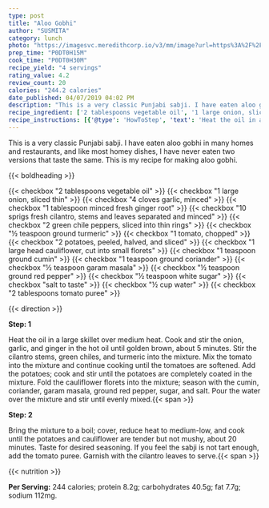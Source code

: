 ```yaml
---
type: post
title: "Aloo Gobhi"
author: "SUSMITA"
category: lunch
photo: "https://imagesvc.meredithcorp.io/v3/mm/image?url=https%3A%2F%2Fimages.media-allrecipes.com%2Fuserphotos%2F4005069.jpg"
prep_time: "P0DT0H15M"
cook_time: "P0DT0H30M"
recipe_yield: "4 servings"
rating_value: 4.2
review_count: 20
calories: "244.2 calories"
date_published: 04/07/2019 04:02 PM
description: "This is a very classic Punjabi sabji. I have eaten aloo gobhi in many homes and restaurants, and like most homey dishes, I have never eaten two versions that taste the same. This is my recipe for making aloo gobhi."
recipe_ingredient: ['2 tablespoons vegetable oil', '1 large onion, sliced thin', '4 cloves garlic, minced', '1 tablespoon minced fresh ginger root', '10 sprigs fresh cilantro, stems and leaves separated and minced', '2 green chile peppers, sliced into thin rings', '½ teaspoon ground turmeric', '1 tomato, chopped', '2 potatoes, peeled, halved, and sliced', '1 large head cauliflower, cut into small florets', '1 teaspoon ground cumin', '1 teaspoon ground coriander', '½ teaspoon garam masala', '½ teaspoon ground red pepper', '½ teaspoon white sugar', 'salt to taste', '½ cup water', '2 tablespoons tomato puree']
recipe_instructions: [{'@type': 'HowToStep', 'text': 'Heat the oil in a large skillet over medium heat. Cook and stir the onion, garlic, and ginger in the hot oil until golden brown, about 5 minutes. Stir the cilantro stems, green chiles, and turmeric into the mixture. Mix the tomato into the mixture and continue cooking until the tomatoes are softened. Add the potatoes; cook and stir until the potatoes are completely coated in the mixture. Fold the cauliflower florets into the mixture; season with the cumin, coriander, garam masala, ground red pepper, sugar, and salt. Pour the water over the mixture and stir until evenly mixed.\n'}, {'@type': 'HowToStep', 'text': 'Bring the mixture to a boil; cover, reduce heat to medium-low, and cook until the potatoes and cauliflower are tender but not mushy, about 20 minutes. Taste for desired seasoning. If you feel the sabji is not tart enough, add the tomato puree. Garnish with the cilantro leaves to serve.\n'}]
---
```


This is a very classic Punjabi sabji. I have eaten aloo gobhi in many homes and restaurants, and like most homey dishes, I have never eaten two versions that taste the same. This is my recipe for making aloo gobhi. 

{{< boldheading >}}

{{< checkbox "2 tablespoons vegetable oil" >}}
{{< checkbox "1 large onion, sliced thin" >}}
{{< checkbox "4 cloves garlic, minced" >}}
{{< checkbox "1 tablespoon minced fresh ginger root" >}}
{{< checkbox "10 sprigs fresh cilantro, stems and leaves separated and minced" >}}
{{< checkbox "2  green chile peppers, sliced into thin rings" >}}
{{< checkbox "½ teaspoon ground turmeric" >}}
{{< checkbox "1  tomato, chopped" >}}
{{< checkbox "2  potatoes, peeled, halved, and sliced" >}}
{{< checkbox "1 large head cauliflower, cut into small florets" >}}
{{< checkbox "1 teaspoon ground cumin" >}}
{{< checkbox "1 teaspoon ground coriander" >}}
{{< checkbox "½ teaspoon garam masala" >}}
{{< checkbox "½ teaspoon ground red pepper" >}}
{{< checkbox "½ teaspoon white sugar" >}}
{{< checkbox "salt to taste" >}}
{{< checkbox "½ cup water" >}}
{{< checkbox "2 tablespoons tomato puree" >}}


{{< direction >}}

**Step: 1**

Heat the oil in a large skillet over medium heat. Cook and stir the onion, garlic, and ginger in the hot oil until golden brown, about 5 minutes. Stir the cilantro stems, green chiles, and turmeric into the mixture. Mix the tomato into the mixture and continue cooking until the tomatoes are softened. Add the potatoes; cook and stir until the potatoes are completely coated in the mixture. Fold the cauliflower florets into the mixture; season with the cumin, coriander, garam masala, ground red pepper, sugar, and salt. Pour the water over the mixture and stir until evenly mixed.{{< span >}}

**Step: 2**

Bring the mixture to a boil; cover, reduce heat to medium-low, and cook until the potatoes and cauliflower are tender but not mushy, about 20 minutes. Taste for desired seasoning. If you feel the sabji is not tart enough, add the tomato puree. Garnish with the cilantro leaves to serve.{{< span >}}

{{< nutrition >}}

**Per Serving:** 244 calories; protein 8.2g; carbohydrates 40.5g; fat 7.7g; sodium 112mg.
